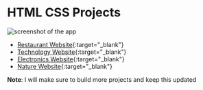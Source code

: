 


# HTML CSS Projects


![screenshot of the app](https://raw.githubusercontent.com/praveenorugantitech/praveenorugantitech-express-js/master/tech.PNG)


- [Restaurant Website](https://praveenorugantitech.github.io/praveenorugantitech-html/0_Projects/praveenoruganti-restaurant-website){:target="_blank"}
- [Technology Website](https://praveenorugantitech.github.io/praveenorugantitech-html/0_Projects/praveenoruganti-technology-website){:target="_blank"}
- [Electronics Website](https://praveenorugantitech.github.io/praveenorugantitech-html/0_Projects/praveenoruganti-electronics-website){:target="_blank"}
- [Nature Website](https://praveenorugantitech.github.io/praveenorugantitech-html/0_Projects/praveenoruganti-nature-website){:target="_blank"}


**Note**: I will make sure to build more projects and keep this updated



